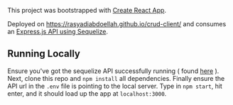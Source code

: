 This project was bootstrapped with [Create React App](https://github.com/facebook/create-react-app).

Deployed on https://rasyadiabdoellah.github.io/crud-client/ and consumes an [Express.js API using Sequelize](https://github.com/RasyadiAbdoellah/sequelize-api).

## Running Locally
Ensure you've got the sequelize API successfully running ( found [here](https://github.com/RasyadiAbdoellah/sequelize-api) ). Next, clone this repo and `npm install` all dependencies. Finally ensure the API url in the `.env` file is pointing to the local server. Type in `npm start`, hit enter, and it should load up the app at `localhost:3000`.

